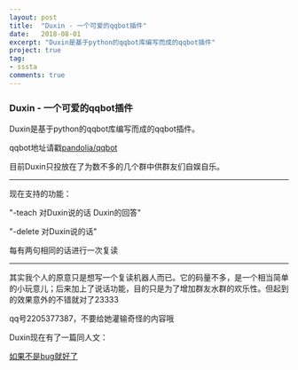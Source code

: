 ```yaml
---
layout: post
title:  "Duxin - 一个可爱的qqbot插件"
date:   2018-08-01
excerpt: "Duxin是基于python的qqbot库编写而成的qqbot插件"
project: true
tag:
- sssta
comments: true
---
```

### Duxin - 一个可爱的qqbot插件

Duxin是基于python的qqbot库编写而成的qqbot插件。

qqbot地址请戳[pandolia/qqbot](https://github.com/pandolia/qqbot)

目前Duxin只投放在了为数不多的几个群中供群友们自娱自乐。

---

现在支持的功能：

"-teach 对Duxin说的话 Duxin的回答"

"-delete 对Duxin说的话"

每有两句相同的话进行一次复读

---

其实我个人的原意只是想写一个复读机器人而已。它的码量不多，是一个相当简单的小玩意儿；后来加上了说话功能，目的只是为了增加群友水群的欢乐性。但起到的效果意外的不错就对了23333

qq号2205377387，不要给她灌输奇怪的内容哦

Duxin现在有了一篇同人文：

[如果不是bug就好了](http://blog.xindu233.com/DuxinBy13/)